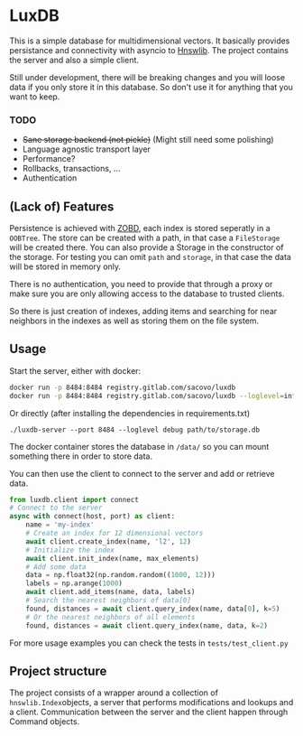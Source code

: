 # LuxDB

This is a simple database for multidimensional vectors. It basically provides persistance and connectivity with asyncio to [Hnswlib](https://github.com/nmslib/hnswlib). The project contains the server and also a simple client.

Still under development, there will be breaking changes and you will loose data if you only store it in this database. So don't use it for anything that you want to keep.

### TODO
- ~~Sane storage backend (not pickle)~~ (Might still need some polishing)
- Language agnostic transport layer
- Performance?
- Rollbacks, transactions, ...
- Authentication

## (Lack of) Features

Persistence is achieved with [ZOBD](https://zodb.org), each index is stored seperatly in a `OOBTree`. The store can be created with a path, in that case a `FileStorage` will be created there. You can also provide a Storage in the constructor of the storage. For testing you can omit `path` and `storage`, in that case the data will be stored in memory only.

There is no authentication, you need to provide that through a proxy or make sure you are only allowing access to the database to trusted clients.

So there is just creation of indexes, adding items and searching for near neighbors in the indexes as well as storing them on the file system.

## Usage

Start the server, either with docker:

```bash
docker run -p 8484:8484 registry.gitlab.com/sacovo/luxdb
docker run -p 8484:8484 registry.gitlab.com/sacovo/luxdb --loglevel=info --port 8484 --host 0.0.0.0
```

Or directly (after installing the dependencies in requirements.txt)
```
./luxdb-server --port 8484 --loglevel debug path/to/storage.db
```

The docker container stores the database in `/data/` so you can mount something there in order to store data.

You can then use the client to connect to the server and add or retrieve data.

```python
from luxdb.client import connect
# Connect to the server
async with connect(host, port) as client:
	name = 'my-index'
	# Create an index for 12 dimensional vectors
	await client.create_index(name, 'l2', 12)
	# Initialize the index
	await client.init_index(name, max_elements)
	# Add some data
	data = np.float32(np.random.random((1000, 12)))
	labels = np.arange(1000)
	await client.add_items(name, data, labels)
	# Search the nearest neighbors of data[0]
	found, distances = await client.query_index(name, data[0], k=5)
	# Or the nearest neighbors of all elements
	found, distances = await client.query_index(name, data, k=2)
```
For more usage examples you can check the tests in `tests/test_client.py`

## Project structure
The project consists of a wrapper around a collection of `hnswlib.Index`objects, a server that performs modifications and lookups and a client. Communication between the server and the client happen through Command objects.
